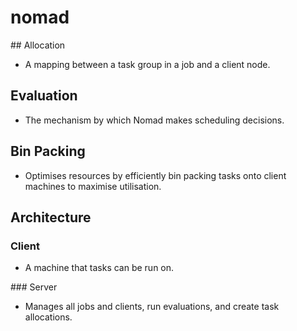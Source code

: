 # nomad

## Allocation
* A mapping between a task group in a job and a client node.

## Evaluation
* The mechanism by which Nomad makes scheduling decisions.

## Bin Packing
* Optimises resources by efficiently bin packing tasks onto client machines to maximise utilisation.

## Architecture
### Client
* A machine that tasks can be run on.

### Server
* Manages all jobs and clients, run evaluations, and create task allocations.
